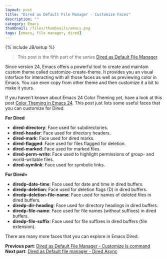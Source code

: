 ```yaml
---
layout: post
title: "Dired as Default File Manager - Customize Faces"
description: ""
category: Emacs
thumbnail: /files/thumbnails/emacs.png
tags: [emacs, file manager, dired]
---
```

{% include JB/setup %}

> This post is the fifth part of the series
> [Dired as Default File Manager](/2013/04/24/dired-as-default-file-manager-1-introduction/).

Since version 24, Emacs offers a powerful tool to create and maintain custom
theme called customize-create-theme. It provides you an visual interface for
interacting with all those faces as well as previewing color in Emacs. You can
even copy from other theme and then customize it a bit to make it yours.

If you haven't known about Emacs 24 Color Theming yet, have a look at this post
[Color Theming in Emacs 24](/2013/03/31/color-theming-in-emacs-24/). This post
just lists some useful faces that you can customize for Dired.

**For Dired**

* **dired-directory**: Face used for subdirectories.
* **dired-header**: Face used for directory headers.
* **dired-mark**: Face used for dired marks.
* **dired-flagged**: Face used for files flagged for deletion.
* **dired-marked**: Face used for marked files.
* **dired-perm-write**: Face used to highlight permissions of group- and
world-writable files.
* **dired-symlink**: Face used for symbolic links.

**For Dired+**

* **diredp-date-time**: Face used for date and time in dired buffers.
* **diredp-deletion**: Face used for deletion flags (D) in dired buffers.
* **diredp-deletion-file-name**: Face used for names of deleted files in dired
buffers.
* **diredp-dir-heading**: Face used for directory headings in dired buffers.
* **diredp-file-name**: Face used for file names (without suffixes) in dired
buffers.
* **diredp-file-suffix**: Face used for file suffixes in dired buffers (file extension).

There are many more faces that you can explore in Emacs Dired.

**Previous part**:
[Dired as Default File Manager - Customize ls command](/2013/04/25/dired-as-default-file-manager-5-customize-ls-command/)  
**Next part**: 
[Dired as Default file manager - Dired Async](/2013/04/25/dired-as-default-file-manager-7-dired-async/)
